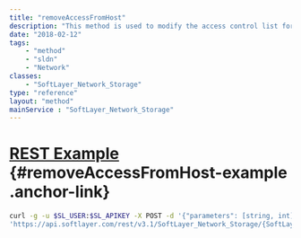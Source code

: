 ```yaml
---
title: "removeAccessFromHost"
description: "This method is used to modify the access control list for this Storage volume.  The [[SoftLayer_Hardware|SoftLayer_Virtual_Guest|SoftLayer_Network_Subnet|SoftLayer_Network_Subnet_IpAddress]] objects which have been allowed access to this storage will be listed in the [[allowedHardware|allowedVirtualGuests|allowedSubnets|allowedIpAddresses]] property of this storage volume. "
date: "2018-02-12"
tags:
    - "method"
    - "sldn"
    - "Network"
classes:
    - "SoftLayer_Network_Storage"
type: "reference"
layout: "method"
mainService : "SoftLayer_Network_Storage"
---
```


# [REST Example](#removeAccessFromHost-example) <a href="/article/rest/"><i class="fas fa-question"></i></a> {#removeAccessFromHost-example .anchor-link} 
```bash
curl -g -u $SL_USER:$SL_APIKEY -X POST -d '{"parameters": [string, int]}' \
'https://api.softlayer.com/rest/v3.1/SoftLayer_Network_Storage/{SoftLayer_Network_StorageID}/removeAccessFromHost'
```
